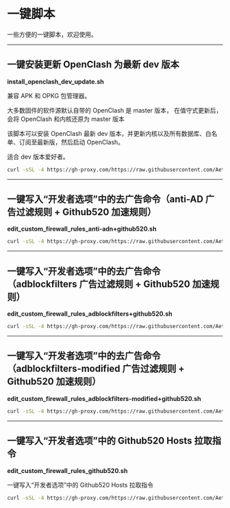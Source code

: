 # 一键脚本  
一些方便的一键脚本，欢迎使用。   

***

## **一键安装更新 OpenClash 为最新 dev 版本**  

**install_openclash_dev_update.sh** 

兼容 APK 和 OPKG 包管理器。  

大多数固件的软件源默认自带的 OpenClash 是 master 版本， 在值守式更新后，会将 OpenClash 和内核还原为 master 版本  

该脚本可以安装 OpenClash 最新 dev 版本，并更新内核以及所有数据库、白名单、订阅至最新版，然后启动 OpenClash。  

适合 dev 版本爱好者。  

```bash
curl -sSL -4 https://gh-proxy.com/https://raw.githubusercontent.com/Aethersailor/Custom_OpenClash_Rules/refs/heads/main/shell/install_openclash_dev_update.sh | sh
```

***

## **一键写入“开发者选项”中的去广告命令（anti-AD 广告过滤规则 + Github520 加速规则）**  

**edit_custom_firewall_rules_anti-adn+github520.sh**  

```bash
curl -sSL -4 https://gh-proxy.com/https://raw.githubusercontent.com/Aethersailor/Custom_OpenClash_Rules/refs/heads/main/shell/edit_custom_firewall_rules_anti-adn+github520.sh | sh
```

***

## **一键写入“开发者选项”中的去广告命令（adblockfilters 广告过滤规则 + Github520 加速规则）**

**edit_custom_firewall_rules_adblockfilters+github520.sh**  
  
```bash
curl -sSL -4 https://gh-proxy.com/https://raw.githubusercontent.com/Aethersailor/Custom_OpenClash_Rules/refs/heads/main/shell/edit_custom_firewall_rules_adblockfilters+github520.sh | sh
```

***

## **一键写入“开发者选项”中的去广告命令（adblockfilters-modified 广告过滤规则 + Github520 加速规则）**

**edit_custom_firewall_rules_adblockfilters-modified+github520.sh**  

```bash
curl -sSL -4 https://gh-proxy.com/https://raw.githubusercontent.com/Aethersailor/Custom_OpenClash_Rules/refs/heads/main/shell/edit_custom_firewall_rules_adblockfilters-modified+github520.sh | sh
```

***

## **一键写入“开发者选项”中的 Github520 Hosts 拉取指令** 

**edit_custom_firewall_rules_github520.sh**  

一键写入“开发者选项”中的 Github520 Hosts 拉取指令  

```bash
curl -sSL -4 https://gh-proxy.com/https://raw.githubusercontent.com/Aethersailor/Custom_OpenClash_Rules/refs/heads/main/shell/edit_custom_firewall_rules_github520.sh | sh
```
